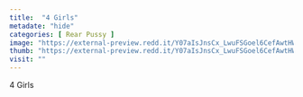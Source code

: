 ```yaml
---
title:  "4 Girls"
metadate: "hide"
categories: [ Rear Pussy ]
image: "https://external-preview.redd.it/Y07aIsJnsCx_LwuFSGoel6CefAwtHWjTATw7yBnaNUc.jpg?auto=webp&s=a710cb4d4ec6ad15201cc569ff013d7685c9fe72"
thumb: "https://external-preview.redd.it/Y07aIsJnsCx_LwuFSGoel6CefAwtHWjTATw7yBnaNUc.jpg?width=960&crop=smart&auto=webp&s=2d1e4ecb9410fc754f6007cc72c74e7feb76e2c4"
visit: ""
---
```

4 Girls
